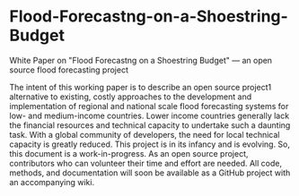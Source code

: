 # Flood-Forecastng-on-a-Shoestring-Budget
White Paper on "Flood Forecastng on a Shoestring Budget" — an open source flood forecasting project

The intent of this working paper is to describe an open source project1 alternative to existing, costly approaches to the development and implementation of regional and national scale flood forecasting systems for low- and medium-income countries. Lower income countries generally lack the financial resources and technical capacity to undertake such a daunting task. With a global community of developers, the need for local technical capacity is greatly reduced. This project is in its infancy and is evolving. So, this document is a work-in-progress. As an open source project, contributors who can volunteer their time and effort are needed. All code, methods, and documentation will soon be available as a GitHub project with an accompanying wiki.
